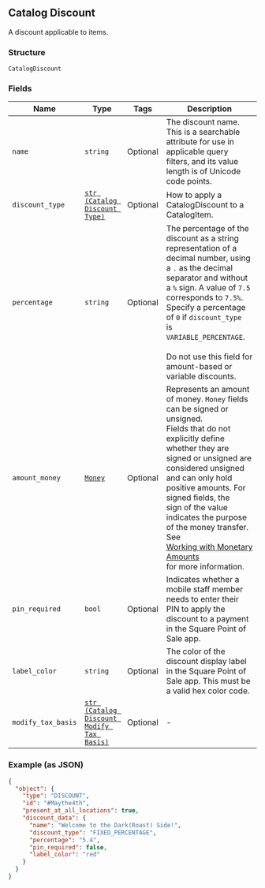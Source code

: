 ## Catalog Discount

A discount applicable to items.

### Structure

`CatalogDiscount`

### Fields

| Name | Type | Tags | Description |
|  --- | --- | --- | --- |
| `name` | `string` | Optional | The discount name. This is a searchable attribute for use in applicable query filters, and its value length is of Unicode code points. |
| `discount_type` | [`str (Catalog Discount Type)`](/doc/models/catalog-discount-type.md) | Optional | How to apply a CatalogDiscount to a CatalogItem. |
| `percentage` | `string` | Optional | The percentage of the discount as a string representation of a decimal number, using a `.` as the decimal<br>separator and without a `%` sign. A value of `7.5` corresponds to `7.5%`. Specify a percentage of `0` if `discount_type`<br>is `VARIABLE_PERCENTAGE`.<br><br>Do not use this field for amount-based or variable discounts. |
| `amount_money` | [`Money`](/doc/models/money.md) | Optional | Represents an amount of money. `Money` fields can be signed or unsigned.<br>Fields that do not explicitly define whether they are signed or unsigned are<br>considered unsigned and can only hold positive amounts. For signed fields, the<br>sign of the value indicates the purpose of the money transfer. See<br>[Working with Monetary Amounts](https://developer.squareup.com/docs/build-basics/working-with-monetary-amounts)<br>for more information. |
| `pin_required` | `bool` | Optional | Indicates whether a mobile staff member needs to enter their PIN to apply the<br>discount to a payment in the Square Point of Sale app. |
| `label_color` | `string` | Optional | The color of the discount display label in the Square Point of Sale app. This must be a valid hex color code. |
| `modify_tax_basis` | [`str (Catalog Discount Modify Tax Basis)`](/doc/models/catalog-discount-modify-tax-basis.md) | Optional | - |

### Example (as JSON)

```json
{
  "object": {
    "type": "DISCOUNT",
    "id": "#Maythe4th",
    "present_at_all_locations": true,
    "discount_data": {
      "name": "Welcome to the Dark(Roast) Side!",
      "discount_type": "FIXED_PERCENTAGE",
      "percentage": "5.4",
      "pin_required": false,
      "label_color": "red"
    }
  }
}
```

